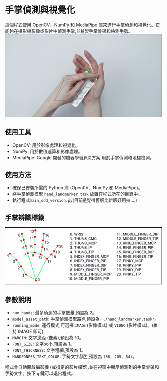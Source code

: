 # 手掌偵測與視覺化

這個程式使用 OpenCV、NumPy 和 MediaPipe 庫來進行手掌偵測和視覺化。它能夠在攝影機影像或影片中偵測手掌,並繪製手掌骨架和檢測手勢。
![upgit_20240504_1714810883.png](https://raw.githubusercontent.com/kcwc1029/obsidian-upgit-image/main/2024/05/upgit_20240504_1714810883.png)

## 使用工具

-   OpenCV: 用於影像處理和視覺化。
-   NumPy: 用於數值運算和影像處理。
-   MediaPipe: Google 開發的機器學習解決方案,用於手掌偵測和地標檢測。

## 使用方法

-   確保已安裝所需的 Python 庫 (OpenCV、NumPy 和 MediaPipe)。
-   將手掌偵測模型 `hand_landmarker.task` 放置在程式所在的目錄中。
-   執行程式`main_odd_version.py`(目前是覺得舊版比新版好用拉....)

## 手掌辨識標籤

![upgit_20240504_1714806374.png](https://raw.githubusercontent.com/kcwc1029/obsidian-upgit-image/main/2024/05/upgit_20240504_1714806374.png)

## 參數說明

-   `num_hands`: 最多偵測的手掌數量,預設為 2。
-   `model_asset_path`: 手掌偵測模型路徑,預設為 `'./hand_landmarker.task'`。
-   `running_mode`: 運行模式,可選擇 `IMAGE` (影像模式) 或 `VIDEO` (影片模式)。(維持 IMAGE 即可)
-   `MARGIN`: 文字邊距 (像素),預設為 10。
-   `FONT_SIZE`: 文字大小,預設為 1。
-   `FONT_THICKNESS`: 文字粗細,預設為 1。
-   `HANDEDNESS_TEXT_COLOR`: 手勢文字顏色,預設為 `(88, 205, 54)`。

程式會自動開啟攝影機 (或指定的影片檔案),並在視窗中顯示偵測到的手掌骨架和手勢文字。按下 `q` 鍵可以退出程式。
